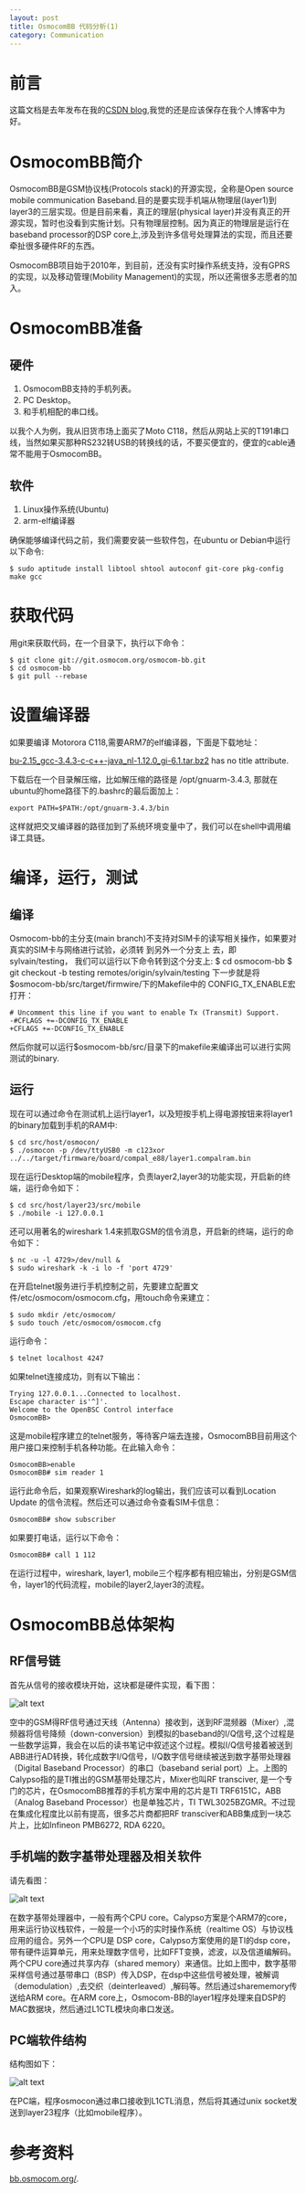 ```yaml
---
layout: post
title: OsmocomBB 代码分析(1)
category: Communication
---
```

# 前言 #
这篇文档是去年发布在我的[CSDN blog](http://blog.csdn.net/alexu2002/article/details/6783021#),我觉的还是应该保存在我个人博客中为好。

# OsmocomBB简介 #

OsmocomBB是GSM协议栈(Protocols stack)的开源实现，全称是Open source mobile communication Baseband.目的是要实现手机端从物理层(layer1)到layer3的三层实现。但是目前来看，真正的理层(physical layer)并没有真正的开源实现，暂时也没看到实施计划。只有物理层控制。因为真正的物理层是运行在baseband processor的DSP core上,涉及到许多信号处理算法的实现，而且还要牵扯很多硬件RF的东西。

OsmocomBB项目始于2010年，到目前，还没有实时操作系统支持，没有GPRS的实现，以及移动管理(Mobility Management)的实现，所以还需很多志愿者的加入。

# OsmocomBB准备 #

## 硬件 ##

1. OsmocomBB支持的手机列表。
2. PC Desktop。
3. 和手机相配的串口线。

以我个人为例，我从旧货市场上面买了Moto C118，然后从网站上买的T191串口线，当然如果买那种RS232转USB的转换线的话，不要买便宜的，便宜的cable通常不能用于OsmocomBB。

## 软件 ##

1. Linux操作系统(Ubuntu)
2. arm-elf编译器

确保能够编译代码之前，我们需要安装一些软件包，在ubuntu or Debian中运行以下命令:

    $ sudo aptitude install libtool shtool autoconf git-core pkg-config make gcc

# 获取代码 #

用git来获取代码，在一个目录下，执行以下命令：

    $ git clone git://git.osmocom.org/osmocom-bb.git
    $ cd osmocom-bb
    $ git pull --rebase 

# 设置编译器 #

如果要编译 Motorora C118,需要ARM7的elf编译器，下面是下载地址：

[bu-2.15_gcc-3.4.3-c-c++-java_nl-1.12.0_gi-6.1.tar.bz2](http://www.gnuarm.com/bu-2.15_gcc-3.4.3-c-c++-java_nl-1.12.0_gi-6.1.tar.bz2) has no title attribute.

下载后在一个目录解压缩，比如解压缩的路径是 /opt/gnuarm-3.4.3, 那就在ubuntu的home路径下的.bashrc的最后面加上：
 
    export PATH=$PATH:/opt/gnuarm-3.4.3/bin
 
这样就把交叉编译器的路径加到了系统环境变量中了，我们可以在shell中调用编译工具链。

# 编译，运行，测试 #

## 编译 ##

Osmocom-bb的主分支(main branch)不支持对SIM卡的读写相关操作，如果要对真实的SIM卡与网络进行试验，必须转 到另外一个分支上 去，即sylvain/testing， 我们可以运行以下命令转到这个分支上:
    $ cd osmocom-bb
    $ git checkout -b testing remotes/origin/sylvain/testing
下一步就是将 $osmocom-bb/src/target/firmwire/下的Makefile中的 CONFIG_TX_ENABLE宏打开：
 
    # Uncomment this line if you want to enable Tx (Transmit) Support.
    -#CFLAGS +=-DCONFIG_TX_ENABLE
    +CFLAGS +=-DCONFIG_TX_ENABLE
 
然后你就可以运行$osmocom-bb/src/目录下的makefile来编译出可以进行实网测试的binary.

## 运行 ##

现在可以通过命令在测试机上运行layer1，以及短按手机上得电源按钮来将layer1的binary加载到手机的RAM中:
 
    $ cd src/host/osmocon/
    $ ./osmocon -p /dev/ttyUSB0 -m c123xor ../../target/firmware/board/compal_e88/layer1.compalram.bin
 
现在运行Desktop端的mobile程序，负责layer2,layer3的功能实现，开启新的终端，运行命令如下：
 
    $ cd src/host/layer23/src/mobile
    $ ./mobile -i 127.0.0.1
 
还可以用著名的wireshark 1.4来抓取GSM的信令消息，开启新的终端，运行的命令如下：
 
    $ nc -u -l 4729>/dev/null &
    $ sudo wireshark -k -i lo -f 'port 4729'
 
在开启telnet服务进行手机控制之前，先要建立配置文件/etc/osmocom/osmocom.cfg，用touch命令来建立：
 
    $ sudo mkdir /etc/osmocom/
    $ sudo touch /etc/osmocom/osmocom.cfg
 
运行命令：
 
    $ telnet localhost 4247
 
如果telnet连接成功，则有以下输出：
 
    Trying 127.0.0.1...Connected to localhost.
    Escape character is'^]'.
    Welcome to the OpenBSC Control interface
    OsmocomBB>
 
这是mobile程序建立的telnet服务，等待客户端去连接，OsmocomBB目前用这个用户接口来控制手机各种功能。在此输入命令：
 
    OsmocomBB>enable 
    OsmocomBB# sim reader 1
 
运行此命令后，如果观察Wireshark的log输出，我们应该可以看到Location Update 的信令流程。然后还可以通过命令查看SIM卡信息：
 
    OsmocomBB# show subscriber
 
如果要打电话，运行以下命令：
 
    OsmocomBB# call 1 112
 
在运行过程中，wireshark, layer1, mobile三个程序都有相应输出，分别是GSM信令，layer1的代码流程，mobile的layer2,layer3的流程。

# OsmocomBB总体架构 #

## RF信号链 ##

首先从信号的接收模块开始，这块都是硬件实现，看下图：

![alt text](\images\article\RF_signal_chain.png "Title")

空中的GSM得RF信号通过天线（Antenna）接收到，送到RF混频器（Mixer）,混频器将信号降频（down-conversion）到模拟的baseband的I/Q信号,这个过程是一些数学运算，我会在以后的读书笔记中叙述这个过程。模拟I/Q信号接着被送到ABB进行AD转换，转化成数字I/Q信号，I/Q数字信号继续被送到数字基带处理器（Digital Baseband Processor）的串口（baseband serial port）上。上图的Calypso指的是TI推出的GSM基带处理芯片，Mixer也叫RF transciver, 是一个专门的芯片，在OsmocomBB推荐的手机方案中用的芯片是TI TRF6151C，ABB（Analog Baseband Processor）也是单独芯片，TI TWL3025BZGMR。不过现在集成化程度比以前有提高，很多芯片商都把RF transciver和ABB集成到一块芯片上，比如Infineon PMB6272, RDA 6220。

## 手机端的数字基带处理器及相关软件 ##

请先看图：

![alt text](\images\article\Calypso_DBB.png "Title")

在数字基带处理器中，一般有两个CPU core。Calypso方案是个ARM7的core，用来运行协议栈软件，一般是一个小巧的实时操作系统（realtime OS）与协议栈应用的组合。另外一个CPU是 DSP core，Calypso方案使用的是TI的dsp core，带有硬件运算单元，用来处理数字信号，比如FFT变换，滤波，以及信道编解码。两个CPU core通过共享内存（shared memory）来通信。比如上图中，数字基带采样信号通过基带串口（BSP）传入DSP，在dsp中这些信号被处理，被解调（demodulation）,去交织（deinterleaved）,解码等。然后通过sharememory传送给ARM core。在ARM core上，Osmocom-BB的layer1程序处理来自DSP的MAC数据块，然后通过L1CTL模块向串口发送。

## PC端软件结构 ##

结构图如下：

![alt text](\images\article\pc_desktop.png "Title")

在PC端，程序osmocon通过串口接收到L1CTL消息，然后将其通过unix socket发送到layer23程序（比如mobile程序）。

# 参考资料 #

[bb.osmocom.org/](http://bb.osmocom.org/).
